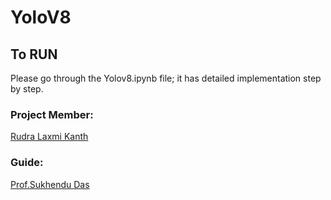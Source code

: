 # YoloV8


## To RUN 
 Please go through the Yolov8.ipynb file; it has detailed implementation step by step.








### Project Member:

[Rudra Laxmi Kanth](https://github.com/rudralaxmikanth5)

### Guide:

[Prof.Sukhendu Das](http://www.cse.iitm.ac.in/~sdas/)

